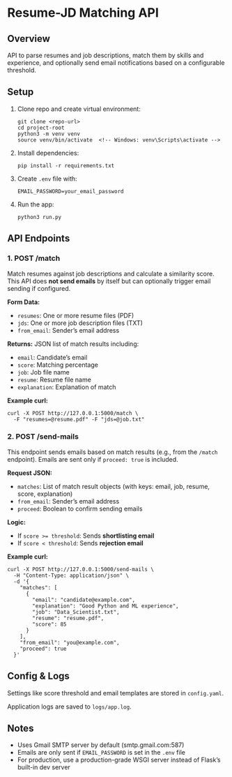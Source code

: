 <!DOCTYPE html>
<html lang="en">
<head>
  <meta charset="UTF-8" />
</head>
<body>
  <h1>Resume-JD Matching API</h1>

  <h2>Overview</h2>
  <p>API to parse resumes and job descriptions, match them by skills and experience, and optionally send email notifications based on a configurable threshold.</p>

  <h2>Setup</h2>
  <ol>
    <li>Clone repo and create virtual environment:
      <pre><code>git clone &lt;repo-url&gt;
cd project-root
python3 -m venv venv
source venv/bin/activate  &lt;!-- Windows: venv\Scripts\activate --&gt;
</code></pre>
    </li>
    <li>Install dependencies:
      <pre><code>pip install -r requirements.txt</code></pre>
    </li>
    <li>Create <code>.env</code> file with:
      <pre><code>EMAIL_PASSWORD=your_email_password</code></pre>
    </li>
    <li>Run the app:
      <pre><code>python3 run.py</code></pre>
    </li>
  </ol>

  <h2>API Endpoints</h2>

  <h3>1. POST /match</h3>
  <p>Match resumes against job descriptions and calculate a similarity score. This API does <strong>not send emails</strong> by itself but can optionally trigger email sending if configured.</p>

  <p><strong>Form Data:</strong></p>
  <ul>
    <li><code>resumes</code>: One or more resume files (PDF)</li>
    <li><code>jds</code>: One or more job description files (TXT)</li>
    <li><code>from_email</code>: Sender’s email address</li>
  </ul>

  <p><strong>Returns:</strong> JSON list of match results including:</p>
  <ul>
    <li><code>email</code>: Candidate’s email</li>
    <li><code>score</code>: Matching percentage</li>
    <li><code>job</code>: Job file name</li>
    <li><code>resume</code>: Resume file name</li>
    <li><code>explanation</code>: Explanation of match</li>
  </ul>

  <p><strong>Example curl:</strong></p>
  <pre><code>curl -X POST http://127.0.0.1:5000/match \
  -F "resumes=@resume.pdf" -F "jds=@job.txt"</code></pre>

  <h3>2. POST /send-mails</h3>
  <p>This endpoint sends emails based on match results (e.g., from the <code>/match</code> endpoint). Emails are sent only if <code>proceed: true</code> is included.</p>

  <p><strong>Request JSON:</strong></p>
  <ul>
    <li><code>matches</code>: List of match result objects (with keys: email, job, resume, score, explanation)</li>
    <li><code>from_email</code>: Sender’s email address</li>
    <li><code>proceed</code>: Boolean to confirm sending emails</li>
  </ul>

  <p><strong>Logic:</strong></p>
  <ul>
    <li>If <code>score >= threshold</code>: Sends <strong>shortlisting email</strong></li>
    <li>If <code>score &lt; threshold</code>: Sends <strong>rejection email</strong></li>
  </ul>

  <p><strong>Example curl:</strong></p>
  <pre><code>curl -X POST http://127.0.0.1:5000/send-mails \
  -H "Content-Type: application/json" \
  -d '{
    "matches": [
      {
        "email": "candidate@example.com",
        "explanation": "Good Python and ML experience",
        "job": "Data_Scientist.txt",
        "resume": "resume.pdf",
        "score": 85
      }
    ],
    "from_email": "you@example.com",
    "proceed": true
  }'</code></pre>

  <h2>Config & Logs</h2>
  <p>Settings like score threshold and email templates are stored in <code>config.yaml</code>.</p>
  <p>Application logs are saved to <code>logs/app.log</code>.</p>

  <h2>Notes</h2>
  <ul>
    <li>Uses Gmail SMTP server by default (smtp.gmail.com:587)</li>
    <li>Emails are only sent if <code>EMAIL_PASSWORD</code> is set in the <code>.env</code> file</li>
    <li>For production, use a production-grade WSGI server instead of Flask’s built-in dev server</li>
  </ul>
</body>
</html>
